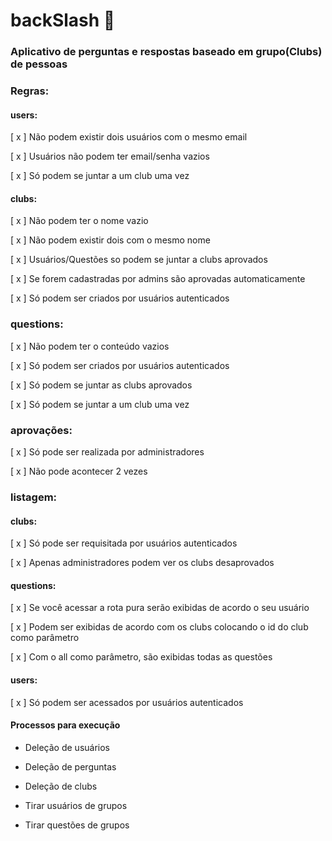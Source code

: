 # backSlash 📨

### Aplicativo de perguntas e respostas baseado em grupo(Clubs) de pessoas

### Regras: 

#### users:

[ x ] Não podem existir dois usuários com o mesmo email

[ x ] Usuários não podem ter email/senha vazios

[ x ] Só podem se juntar a um club uma vez 



#### clubs: 

[ x ] Não podem ter o nome vazio

[ x ] Não podem existir dois com o mesmo nome

[ x ] Usuários/Questões so podem se juntar a clubs aprovados 

[ x ] Se forem cadastradas por admins são aprovadas automaticamente

[ x ] Só podem ser criados por usuários autenticados


### questions:

[ x ] Não podem ter o conteúdo vazios

[ x ] Só podem ser criados por usuários autenticados

[ x ] Só podem se juntar as clubs aprovados

[ x ] Só podem se juntar a um club uma vez

### aprovações:

[ x ] Só pode ser realizada por administradores 

[ x ] Não pode acontecer 2 vezes

### listagem: 

#### clubs:

[ x ] Só pode ser requisitada por usuários autenticados 

[ x ] Apenas administradores podem ver os clubs desaprovados

#### questions:

[ x ] Se você acessar a rota pura serão exibidas de acordo o seu usuário

[ x ] Podem ser exibidas de acordo com os clubs colocando o id do club como parâmetro

[ x ] Com o all como parâmetro, são exibidas todas as questões


#### users: 

[ x ] Só podem ser acessados por usuários autenticados




#### Processos para execução

- Deleção de usuários

- Deleção de perguntas

- Deleção de clubs

- Tirar usuários de grupos

- Tirar questões de grupos





